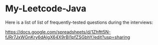 # My-Leetcode-Java

Here is a list of list of frequently-tested questions during the interviews:

https://docs.google.com/spreadsheets/d/1Zhftt5N-fJRr7JxWGnKry6dAlgX64X9rBI1pfZSGbhY/edit?usp=sharing
